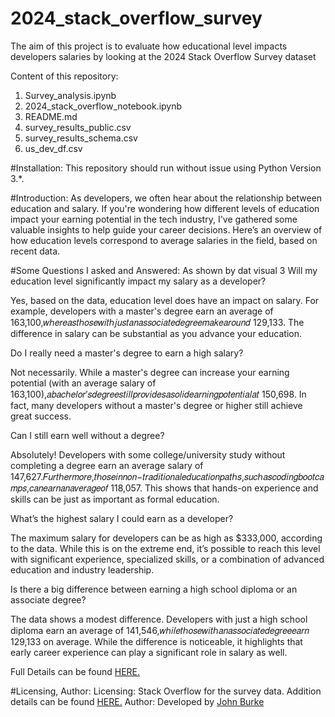 # 2024_stack_overflow_survey

The aim of this project is to evaluate how educational level impacts developers salaries by looking at the 2024 Stack Overflow Survey dataset

Content of this repository:
1. Survey_analysis.ipynb
2. 2024_stack_overflow_notebook.ipynb
3. README.md
4. survey_results_public.csv
5. survey_results_schema.csv
6. us_dev_df.csv

#Installation:
This repository should run without issue using Python Version 3.*.

#Introduction:
As developers, we often hear about the relationship between education and salary. If you're wondering how different levels of education impact your earning potential in the tech industry, I've gathered some valuable insights to help guide your career decisions. Here’s an overview of how education levels correspond to average salaries in the field, based on recent data.

#Some Questions I asked and Answered:
As shown by dat visual 3 Will my education level significantly impact my salary as a developer?

Yes, based on the data, education level does have an impact on salary. For example, developers with a master's degree earn an average of  163,100,𝑤ℎ𝑒𝑟𝑒𝑎𝑠𝑡ℎ𝑜𝑠𝑒𝑤𝑖𝑡ℎ𝑗𝑢𝑠𝑡𝑎𝑛𝑎𝑠𝑠𝑜𝑐𝑖𝑎𝑡𝑒𝑑𝑒𝑔𝑟𝑒𝑒𝑚𝑎𝑘𝑒𝑎𝑟𝑜𝑢𝑛𝑑
 129,133. The difference in salary can be substantial as you advance your education.

Do I really need a master's degree to earn a high salary?

Not necessarily. While a master's degree can increase your earning potential (with an average salary of  163,100),𝑎𝑏𝑎𝑐ℎ𝑒𝑙𝑜𝑟′𝑠𝑑𝑒𝑔𝑟𝑒𝑒𝑠𝑡𝑖𝑙𝑙𝑝𝑟𝑜𝑣𝑖𝑑𝑒𝑠𝑎𝑠𝑜𝑙𝑖𝑑𝑒𝑎𝑟𝑛𝑖𝑛𝑔𝑝𝑜𝑡𝑒𝑛𝑡𝑖𝑎𝑙𝑎𝑡
 150,698. In fact, many developers without a master's degree or higher still achieve great success.

Can I still earn well without a degree?

Absolutely! Developers with some college/university study without completing a degree earn an average salary of  147,627.𝐹𝑢𝑟𝑡ℎ𝑒𝑟𝑚𝑜𝑟𝑒,𝑡ℎ𝑜𝑠𝑒𝑖𝑛𝑛𝑜𝑛−𝑡𝑟𝑎𝑑𝑖𝑡𝑖𝑜𝑛𝑎𝑙𝑒𝑑𝑢𝑐𝑎𝑡𝑖𝑜𝑛𝑝𝑎𝑡ℎ𝑠,𝑠𝑢𝑐ℎ𝑎𝑠𝑐𝑜𝑑𝑖𝑛𝑔𝑏𝑜𝑜𝑡𝑐𝑎𝑚𝑝𝑠,𝑐𝑎𝑛𝑒𝑎𝑟𝑛𝑎𝑛𝑎𝑣𝑒𝑟𝑎𝑔𝑒𝑜𝑓
 118,057. This shows that hands-on experience and skills can be just as important as formal education.

What’s the highest salary I could earn as a developer?

The maximum salary for developers can be as high as $333,000, according to the data. While this is on the extreme end, it’s possible to reach this level with significant experience, specialized skills, or a combination of advanced education and industry leadership.

Is there a big difference between earning a high school diploma or an associate degree?

The data shows a modest difference. Developers with just a high school diploma earn an average of  141,546,𝑤ℎ𝑖𝑙𝑒𝑡ℎ𝑜𝑠𝑒𝑤𝑖𝑡ℎ𝑎𝑛𝑎𝑠𝑠𝑜𝑐𝑖𝑎𝑡𝑒𝑑𝑒𝑔𝑟𝑒𝑒𝑒𝑎𝑟𝑛
 129,133 on average. While the difference is noticeable, it highlights that early career experience can play a significant role in salary as well.

 Full Details can be found [HERE.](https://86burke.github.io/us_dev_analysis.html)

 #Licensing, Author:
 Licensing: Stack Overflow for the survey data. Addition details can be found [HERE.](https://survey.stackoverflow.co/)
 Author: Developed by [John Burke](https://github.com/86burke)

